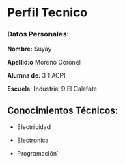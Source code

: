 # Perfil Tecnico
### Datos Personales:

**Nombre:** Suyay

**Apellid:o** Moreno Coronel

**Alumna de:** 3 1 ACPI

**Escuela:** Industrial 9 El Calafate 

## Conocimientos Técnicos:

- Electricidad
  
- Electronica
  
- Programación`
